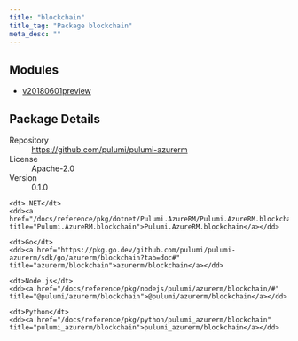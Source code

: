 ```yaml
---
title: "blockchain"
title_tag: "Package blockchain"
meta_desc: ""
---
```


<!-- WARNING: this file was generated by Pulumi Docs Generator. -->
<!-- Do not edit by hand unless you're certain you know what you are doing! -->



<h2 id="modules">Modules</h2>
<ul class="api">
    <li><a href="v20180601preview/" title="v20180601preview"><span class="symbol module"></span>v20180601preview</a></li>
</ul>

<h2 id="package-details">Package Details</h2>
<dl class="package-details">
	<dt>Repository</dt>
	<dd><a href="https://github.com/pulumi/pulumi-azurerm">https://github.com/pulumi/pulumi-azurerm</a></dd>
	<dt>License</dt>
	<dd>Apache-2.0</dd>
	<dt>Version</dt>
	<dd>0.1.0</dd>
</dl>



<dl class="tabular">

    <dt>.NET</dt>
    <dd><a href="/docs/reference/pkg/dotnet/Pulumi.AzureRM/Pulumi.AzureRM.blockchain.html" title="Pulumi.AzureRM.blockchain">Pulumi.AzureRM.blockchain</a></dd>

    <dt>Go</dt>
    <dd><a href="https://pkg.go.dev/github.com/pulumi/pulumi-azurerm/sdk/go/azurerm/blockchain?tab=doc#" title="azurerm/blockchain">azurerm/blockchain</a></dd>

    <dt>Node.js</dt>
    <dd><a href="/docs/reference/pkg/nodejs/pulumi/azurerm/blockchain/#" title="@pulumi/azurerm/blockchain">@pulumi/azurerm/blockchain</a></dd>

    <dt>Python</dt>
    <dd><a href="/docs/reference/pkg/python/pulumi_azurerm/blockchain" title="pulumi_azurerm/blockchain">pulumi_azurerm/blockchain</a></dd>

</dl>

